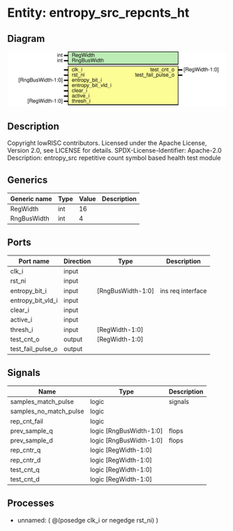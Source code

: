# Entity: entropy_src_repcnts_ht

## Diagram

![Diagram](entropy_src_repcnts_ht.svg "Diagram")
## Description

Copyright lowRISC contributors.
 Licensed under the Apache License, Version 2.0, see LICENSE for details.
 SPDX-License-Identifier: Apache-2.0
 Description: entropy_src repetitive count symbol based health test module
 
## Generics

| Generic name | Type | Value | Description |
| ------------ | ---- | ----- | ----------- |
| RegWidth     | int  | 16    |             |
| RngBusWidth  | int  | 4     |             |
## Ports

| Port name         | Direction | Type              | Description       |
| ----------------- | --------- | ----------------- | ----------------- |
| clk_i             | input     |                   |                   |
| rst_ni            | input     |                   |                   |
| entropy_bit_i     | input     | [RngBusWidth-1:0] | ins req interface |
| entropy_bit_vld_i | input     |                   |                   |
| clear_i           | input     |                   |                   |
| active_i          | input     |                   |                   |
| thresh_i          | input     | [RegWidth-1:0]    |                   |
| test_cnt_o        | output    | [RegWidth-1:0]    |                   |
| test_fail_pulse_o | output    |                   |                   |
## Signals

| Name                   | Type                    | Description |
| ---------------------- | ----------------------- | ----------- |
| samples_match_pulse    | logic                   | signals     |
| samples_no_match_pulse | logic                   |             |
| rep_cnt_fail           | logic                   |             |
| prev_sample_q          | logic [RngBusWidth-1:0] | flops       |
| prev_sample_d          | logic [RngBusWidth-1:0] | flops       |
| rep_cntr_q             | logic [RegWidth-1:0]    |             |
| rep_cntr_d             | logic [RegWidth-1:0]    |             |
| test_cnt_q             | logic [RegWidth-1:0]    |             |
| test_cnt_d             | logic [RegWidth-1:0]    |             |
## Processes
- unnamed: ( @(posedge clk_i or negedge rst_ni) )
